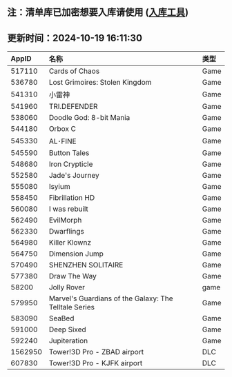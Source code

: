 ## 注：清单库已加密想要入库请使用 ([入库工具](https://github.com/BlankTMing/ManifestAutoUpdate/releases))

## 更新时间：2024-10-19 16:11:30
| AppID | 名称 | 类型  |
| :-------------------- | :----------------------------- | :----------- |
| 517110 | Cards of Chaos| Game |
| 536780 | Lost Grimoires: Stolen Kingdom| Game |
| 541310 | 小雷神| Game |
| 541960 | TRI.DEFENDER| Game |
| 538060 | Doodle God: 8-bit Mania| Game |
| 544180 | Orbox C| Game |
| 545330 | AL･FINE| Game |
| 545590 | Button Tales| Game |
| 548680 | Iron Crypticle| Game |
| 552580 | Jade's Journey| Game |
| 555080 | Isyium| Game |
| 558450 | Fibrillation HD| Game |
| 560080 | I was rebuilt| Game |
| 562490 | EvilMorph| Game |
| 562330 | Dwarflings| Game |
| 564980 | Killer Klownz| Game |
| 564750 | Dimension Jump| Game |
| 570490 | SHENZHEN SOLITAIRE| Game |
| 577380 | Draw The Way| Game |
| 58200 | Jolly Rover| game |
| 579950 | Marvel's Guardians of the Galaxy: The Telltale Series| Game |
| 583090 | SeaBed| Game |
| 591000 | Deep Sixed| Game |
| 592240 | Jupiteration| Game |
| 1562950 | Tower!3D Pro - ZBAD airport| DLC |
| 607830 | Tower!3D Pro - KJFK airport| DLC |
